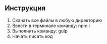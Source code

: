 ## Инструкция
1. Скачать все файлы в любую директорию
2. Ввести в терминале команду: npm i
3. Выполнить команду: gulp
4. Начать писать код